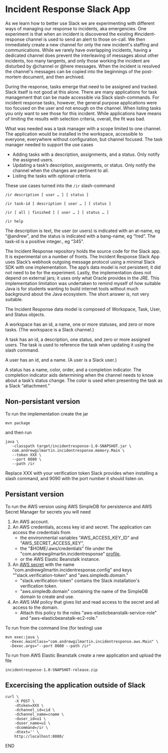 # Incident Response Slack App

As we learn how to better use Slack we are experimenting with different ways of managing our response to incidents, aka emergencies. One experiment is that when an incident is discovered the existing #incident-response channel is used to send an alert to those on-call. We then immediately create a new channel for only the new incident's staffing and communications. While we rarely have overlapping incidents, having a dedicated channel does prevent the interleaving of messages about other incidents, too many tangents, and only those working the incident are disturbed by @channel or @here messages. When the incident is resolved the channel's messages can be copied into the beginnings of the post-mortem document, and then archived.

During the response, tasks emerge that need to be assigned and tracked. Slack itself is not good at this alone. There are many applications for task management that can be made accessible via Slack slash-commands. For incident response tasks, however, the general purpose applications were too focused on the user and not enough on the channel. When listing tasks you only want to see those for this incident. While applications have means of limiting the results with selection criteria, overall, the fit was bad.

What was needed was a task manager with a scope limited to one channel. The application would be installed in the workspace, accessible to everyone, everywhere without configuration, but channel focused. The task manager needed to support the use cases

* Adding tasks with a description, assignments, and a status. Only notify the assigned users.
* Updating a task’s description, assignments, or status. Only notify the channel when the changes are pertinent to all.
* Listing the tasks with optional criteria.

These use cases turned into the `/ir` slash-command

```
/ir description [ user … ] [ status ]

/ir task-id [ description [ user … ] [ status ]

/ir [ all | finished ] [ user … ] [ status … ]

/ir help
```

The description is text, the user (or users) is indicated with an at-name, eg “@andrew”, and the status is indicated with a bang-name, eg “!red”. The task-id is a positive integer., eg “345”.

The Incident Response repository holds the source code for the Slack app. It is experimental on a number of fronts. The Incident Response Slack App uses Slack’s webhook outgoing message protocol using a minimal Slack SDK with one implementation. The app’s data model is not persistent; it did not need to be for the experiment. Lastly, the implementation does not depend on external jars; it uses only what Oracle provides in the JRE. This implementation limitation was undertaken to remind myself of how suitable Java is for students wanting to build internet tools without much background about the Java ecosystem. The short answer is, not very suitable.

The Incident Response data model is composed of Workspace, Task, User, and Status objects. 

A workspace has an id, a name, one or more statuses, and zero or more tasks. (The workspace is a Slack channel.) 

A task has an id, a description, one status, and zero or more assigned users. The task is used to reference the task when updating it using the slash command. 

A user has an id, and a name. (A user is a Slack user.)

A status has a name, color, order, and a completion indicator. The completion indicator aids determining when the channel needs to know about a task’s status change. The color is used when presenting the task as a Slack “attachment.”

## Non-persistant version

To run the implementation create the jar 

```
mvn package
```

and then run

```
java \
   -classpath target/incidentresponse-1.0-SNAPSHOT.jar \
   com.andrewgilmartin.incidentresponse.memory.Main \
   --token XXX \
   --port 8080 \
   --path /ir 
```

Replace XXX with your verification token Slack provides when installing a slash command, and 9090 with the port number it should listen on.

## Persistant version

To run the AWS version using AWS SimpleDB for persistence and AWS Secret Manager for secrets you will need 

1. An AWS account.
2. An AWS credentials, access key id and secret. The application can access the credentials from
    * the environmental variables "AWS_ACCESS_KEY_ID" and "AWS_SECRET_ACCESS_KEY", 
    * the "$HOME/.aws/credentials" file under the "com.andrewgilmartin.incidentresponse" [profile](https://docs.aws.amazon.com/cli/latest/userguide/cli-multiple-profiles.html),
    * or the AWS Elastic Beanstalk instance.
3. An [AWS secret](https://console.aws.amazon.com/secretsmanager/home) with the name 
"com.andrewgilmartin.incidentresponse.config" and keys ""slack.verification-token" and "aws.simpledb.domain."
    * "slack.verification-token" contains the Slack installation's verification token. 
    * "aws.simpledb.domain" containing the name of the SimpleDB domain to create and use.
4. An AWS IAM policy that gives list and read access to the secret and all access to the domain.
    * Attach this policy to the roles "aws-elasticbeanstalk-service-role" and "aws-elasticbeanstalk-ec2-role."

To run from the command line (for testing) use

```
mvn exec:java \
  -Dexec.mainClass="com.andrewgilmartin.incidentresponse.aws.Main" \
  -Dexec.args="--port 8080 --path /ir"
```

To run from AWS Elastic Beanstalk create a new application and upload the file 

```
incidentresponse-1.0-SNAPSHOT-release.zip
```

## Excercising the application outside of Slack

```
curl \
    -X POST \
    -dtoken=XXX \
    -dchannel_id=cid \
    -dchannel_name=cname \
    -duser_id=u1 \
    -duser_name=u1 \
    -dcommand=/ir \
    -dtext='' \
    http://localhost:8080/
```

END